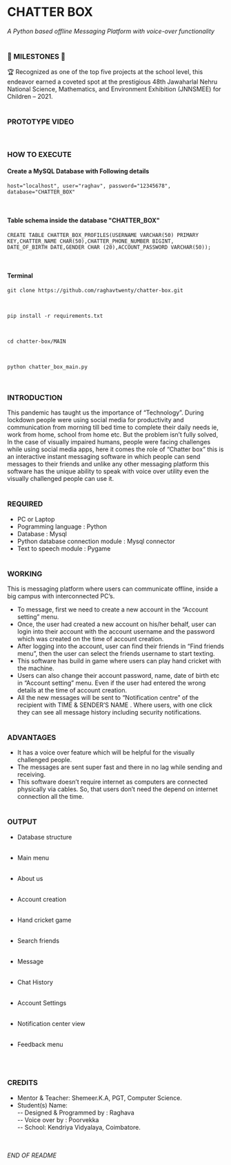 # CHATTER BOX
_A Python based offline Messaging Platform with voice-over functionality_
<br><br>


### 🌟 MILESTONES 🌟
🏆 Recognized as one of the top five projects at the school level, this endeavor earned a coveted spot at the prestigious 48th Jawaharlal Nehru National Science, Mathematics, and Environment Exhibition (JNNSMEE) for Children – 2021.
<br><br>

### PROTOTYPE VIDEO
<br>

### HOW TO EXECUTE

#### Create a MySQL Database with Following details <br>

```
host="localhost", user="raghav", password="12345678", database="CHATTER_BOX"
```
<br>

#### Table schema inside the database "CHATTER_BOX"

```
CREATE TABLE CHATTER_BOX_PROFILES(USERNAME VARCHAR(50) PRIMARY KEY,CHATTER_NAME CHAR(50),CHATTER_PHONE_NUMBER BIGINT,
DATE_OF_BIRTH DATE,GENDER CHAR (20),ACCOUNT_PASSWORD VARCHAR(50));
```
<br>

#### Terminal
```
git clone https://github.com/raghavtwenty/chatter-box.git
```
<br>

```
pip install -r requirements.txt
```
<br>

```
cd chatter-box/MAIN
```
<br>

```
python chatter_box_main.py
```
<br>



### INTRODUCTION
This pandemic has taught us the importance of “Technology”. During lockdown people were using social media for productivity and communication from morning till bed time to complete their daily needs ie, work from home, school from home etc. But the problem isn’t fully solved, In the case of visually impaired humans, people were facing challenges while using social media apps, here it comes the role of “Chatter box” this is an interactive instant messaging software in which people can send messages to their friends and unlike any other messaging platform this software has the unique ability to speak with voice over utility even the visually challenged people can use it.
<br><br>


### REQUIRED
- PC or Laptop <br>
- Pogramming language : Python <br>
- Database : Mysql <br>
- Python database connection module : Mysql connector <br>
- Text to speech module : Pygame
<br><br>


### WORKING
This is messaging platform where users can communicate offline, inside a big campus with interconnected PC’s. <br>
- To message, first we need to create a new account in the “Account setting” menu.<br>
- Once, the user had created a new account on his/her behalf, user can login into their account with the account username and the password which was created on the time of account creation.<br>
- After logging into the account, user can find their friends in “Find friends menu”, then the user can select the friends username to start texting.<br>
- This software has build in game where users can play hand cricket with the machine.<br>
- Users can also change their account password, name, date of birth etc in “Account setting” menu. Even if the user had entered the wrong details at the time of account creation.<br>
- All the new messages will be sent to “Notification centre” of the recipient with TIME & SENDER’S NAME . Where users, with one click they can see all message history including security notifications.
<br><br>


### ADVANTAGES
- It has a voice over feature which will be helpful for the visually challenged people. <br>
- The messages are sent super fast and there in no lag while sending and receiving. <br>
- This software doesn’t require internet as computers are connected physically via cables. So, that users don’t need the depend on internet connection all the time.
<br><br>


### OUTPUT

- Database structure <br><br>



- Main menu <br><br>



- About us <br><br>



- Account creation <br><br>



- Hand cricket game <br><br>



- Search friends <br><br>



- Message <br><br>



- Chat History <br><br>



- Account Settings <br><br>



- Notification center view <br><br>



- Feedback menu <br><br>


<br>

### CREDITS
- Mentor & Teacher: Shemeer.K.A, PGT, Computer Science. <br>
- Student(s) Name: <br>
-- Designed & Programmed by : Raghava <br>
-- Voice over by : Poorvekka <br>
-- School: Kendriya Vidyalaya, Coimbatore. <br>
<br><br>

_END OF README_
